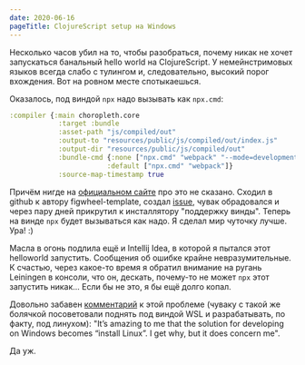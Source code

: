 ```yaml
---
date: 2020-06-16
pageTitle: ClojureScript setup на Windows
---
```


Несколько часов убил на то, чтобы разобраться, почему никак не хочет запускаться банальный hello world на ClojureScript. У немейнстримовых языков всегда слабо с тулингом и, следовательно, высокий порог вхождения. Вот на ровном месте спотыкаешься.

Оказалось, под виндой `npx` надо вызывать как `npx.cmd`:

```clojure
:compiler {:main choropleth.core
            :target :bundle
            :asset-path "js/compiled/out"
            :output-to "resources/public/js/compiled/out/index.js"
            :output-dir "resources/public/js/compiled/out"
            :bundle-cmd {:none ["npx.cmd" "webpack" "--mode=development"]
                        :default ["npx.cmd" "webpack"]}
            :source-map-timestamp true
```

Причём нигде на [официальном сайте](https://clojurescript.org) про это не сказано. Сходил в github к автору figwheel-template, создал [issue](https://github.com/bhauman/figwheel-template/issues/46), чувак обрадовался и через пару дней прикрутил к инсталлятору "поддержку винды". Теперь на винде `npx` будет вызываться как надо. Я сделал мир чуточку лучше. Ура! :)

Масла в огонь подлила ещё и Intellij Idea, в которой я пытался этот helloworld запустить. Сообщения об ошибке крайне невразумительные. К счастью, через какое-то время я обратил внимание на ругань Leiningen в консоли, что он, дескать, почему-то не может `npx` этот запустить никак... Если бы не это, я бы ещё долго копал.

Довольно забавен [комментарий](https://clojureverse.org/t/cljs-project-using-figwheel-on-windows/6079/9) к этой проблеме (чуваку с такой же болячкой посоветовали поднять под виндой WSL и разрабатывать, по факту, под линухом): "It’s amazing to me that the solution for developing on Windows becomes “install Linux”. I get why, but it does concern me".

Да уж.
